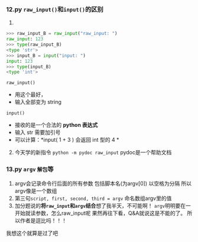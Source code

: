 ### 12.py `raw_input()`和`input()`的区别
1.
```python
>>> raw_input_B = raw_input("raw_input: ")
raw_input: 123
>>> type(raw_input_B)
<type 'str'>
>>> input_B = input("input: ")
input: 123
>>> type(input_B)
<type 'int'>
```
 `raw_input()`  
 * 用这个最好，
 * 输入全部变为 string

 `input()`  
 * 接收的是一个合法的 **python 表达式**
 * 输入 str 需要加引号
 * 可以计算：*input( 1 + 3 ) 会返回 int 型的 4 *


2. 今天学的新指令 `python -m pydoc raw_input`  pydoc是一个帮助文档


### 13.py `argv` `解包`等
1. argv会记录命令行后面的所有参数 包括脚本名(为argv[0])  以空格为分隔  所以argv像是一个数组
3. 第三句`script, first, second, third = argv`  命名数组argv里的值
3. 加分题说的**将`raw_input`和`argv`结合**想了我半天，不可能啊！ `argv`明明要在一开始就读参数，怎么raw_input呢  果然再往下看，Q&A就说这是不能的了。  所以作者是逗比吗！！！

  我想这个就算是过了吧

###
